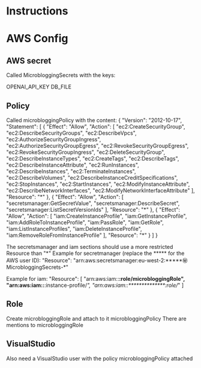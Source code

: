 # Instructions

# AWS Config

## AWS secret

Called MicrobloggingSecrets witth the keys:

OPENAI_API_KEY
DB_FILE

## Policy

Called microbloggingPolicy with the content:
{
"Version": "2012-10-17",
"Statement": [
{
"Effect": "Allow",
"Action": [
"ec2:CreateSecurityGroup",
"ec2:DescribeSecurityGroups",
"ec2:DescribeVpcs",
"ec2:AuthorizeSecurityGroupIngress",
"ec2:AuthorizeSecurityGroupEgress",
"ec2:RevokeSecurityGroupEgress",
"ec2:RevokeSecurityGroupIngress",
"ec2:DeleteSecurityGroup",
"ec2:DescribeInstanceTypes",
"ec2:CreateTags",
"ec2:DescribeTags",
"ec2:DescribeInstanceAttribute",
"ec2:RunInstances",
"ec2:DescribeInstances",
"ec2:TerminateInstances",
"ec2:DescribeVolumes",
"ec2:DescribeInstanceCreditSpecifications",
"ec2:StopInstances",
"ec2:StartInstances",
"ec2:ModifyInstanceAttribute",
"ec2:DescribeNetworkInterfaces",
"ec2:ModifyNetworkInterfaceAttribute"
],
"Resource": "\*"
},
{
"Effect": "Allow",
"Action": [
"secretsmanager:GetSecretValue",
"secretsmanager:DescribeSecret",
"secretsmanager:ListSecretVersionIds"
],
"Resource": "\*"
},
{
"Effect": "Allow",
"Action": [
"iam:CreateInstanceProfile",
"iam:GetInstanceProfile",
"iam:AddRoleToInstanceProfile",
"iam:PassRole",
"iam:GetRole",
"iam:ListInstanceProfiles",
"iam:DeleteInstanceProfile",
"iam:RemoveRoleFromInstanceProfile"
],
"Resource": "\*"
}
]
}

The secretsmanager and iam sections should use a more restricted Resource than "\*"
Example for secretmanager (replace the \*\*\*\*\* for the AWS user ID):
"Resource": "arn:aws:secretsmanager:eu-west-2:\*\*\*\*\*:secret:MicrobloggingSecrets-\*"

Example for iam:
"Resource": [
"arn:aws:iam::**************:role/microbloggingRole",
"arn:aws:iam::**************:instance-profile/*",
"arn:aws:iam::**************:role/*"
]

## Role

Create microbloggingRole and attach to it microbloggingPolicy
There are mentions to microbloggingRole

## VisualStudio

Also need a VisualStudio user with the policy microbloggingPolicy attached
